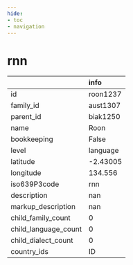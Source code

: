 ```yaml
---
hide:
- toc
- navigation
---
```

# rnn
|                      | info     |
|:---------------------|:---------|
| id                   | roon1237 |
| family_id            | aust1307 |
| parent_id            | biak1250 |
| name                 | Roon     |
| bookkeeping          | False    |
| level                | language |
| latitude             | -2.43005 |
| longitude            | 134.556  |
| iso639P3code         | rnn      |
| description          | nan      |
| markup_description   | nan      |
| child_family_count   | 0        |
| child_language_count | 0        |
| child_dialect_count  | 0        |
| country_ids          | ID       |